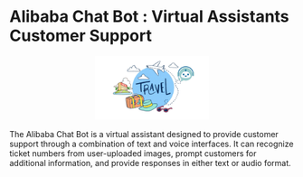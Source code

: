 # Alibaba Chat Bot : Virtual Assistants Customer Support

<div align="center">
    <img width="40%" src="https://github.com/faezeh-gholamrezaie/Alibaba-Chat-Bot-Virtual-Assistants-Customer-Support/blob/main/travel.png">
</div>

The Alibaba Chat Bot is a virtual assistant designed to provide customer support through a combination of text and voice interfaces. It can recognize ticket numbers from user-uploaded images, prompt customers for additional information, and provide responses in either text or audio format. 
